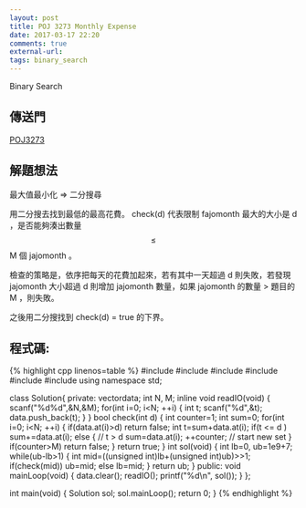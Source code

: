 ```yaml
---
layout: post
title: POJ 3273 Monthly Expense
date: 2017-03-17 22:20
comments: true
external-url:
tags: binary_search
---
```


Binary Search

## 傳送門
[POJ3273](http://poj.org/problem?id=3273)

## 解題想法
最大值最小化 => 二分搜尋

用二分搜去找到最低的最高花費。
check(d) 代表限制 fajomonth 最大的大小是 d ，是否能夠湊出數量 $$\leq$$ M 個 jajomonth 。

檢查的策略是，依序把每天的花費加起來，若有其中一天超過 d 則失敗，若發現 jajomonth 大小超過 d 則增加 jajomonth 數量，如果 jajomonth 的數量 > 題目的 M ，則失敗。 

之後用二分搜找到 check(d) = true 的下界。

## 程式碼:

{% highlight cpp linenos=table %}
#include <iostream>
#include <string>
#include <vector>
#include <cstdio>
#include <cstring>
#include <cstdlib>
using namespace std;

class Solution{
    private:
        vector<int>data;
        int N, M;
        inline void readIO(void) {
            scanf("%d%d",&N,&M);
            for(int i=0; i<N; ++i) {
                int t; scanf("%d",&t);
                data.push_back(t);
            }
        }
        bool check(int d) {
            int counter=1;
            int sum=0;
            for(int i=0; i<N; ++i) {
                if(data.at(i)>d) return false;
                int t=sum+data.at(i);
                if(t <= d ) sum+=data.at(i);
                else { // t > d
                    sum=data.at(i);
                    ++counter; // start new set
                }
                if(counter>M) return false;
            }
            return true;
        }
        int sol(void) {
            int lb=0, ub=1e9+7;
            while(ub-lb>1) {
                int mid=((unsigned int)lb+(unsigned int)ub)>>1;
                if(check(mid)) ub=mid;
                else lb=mid;
            }
            return ub;
        }
    public:
        void mainLoop(void) {
            data.clear();
            readIO();
            printf("%d\n", sol());
        }
};

int main(void) {
    Solution sol;
    sol.mainLoop();
    return 0;
}
{% endhighlight %}

